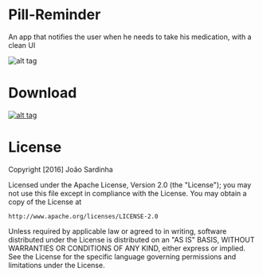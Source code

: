 # Pill-Reminder
An app that notifies the user when he needs to take his medication, with a clean UI

![alt tag](http://i.imgur.com/xd9L8fn.png)

# Download
[![alt tag](http://i.imgur.com/lAnj5Gk.png)](https://play.google.com/store/apps/details?id=com.dailyreminder)

# License

Copyright [2016] João Sardinha

Licensed under the Apache License, Version 2.0 (the "License");
you may not use this file except in compliance with the License.
You may obtain a copy of the License at

    http://www.apache.org/licenses/LICENSE-2.0

Unless required by applicable law or agreed to in writing, software
distributed under the License is distributed on an "AS IS" BASIS,
WITHOUT WARRANTIES OR CONDITIONS OF ANY KIND, either express or implied.
See the License for the specific language governing permissions and
limitations under the License.
